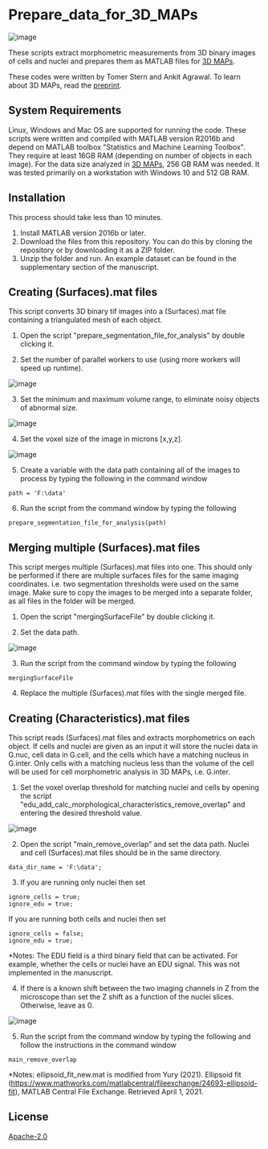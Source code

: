 # Prepare_data_for_3D_MAPs
![image](https://user-images.githubusercontent.com/58815992/112968847-5e94f480-9155-11eb-98d1-dcd0a43269b1.png)


These scripts extract morphometric measurements from 3D binary images of cells and nuclei and prepares them as MATLAB files for [3D MAPs](https://github.com/ZelzerLab/3D-MAPs/blob/main/README.md/). 

These codes were written by Tomer Stern and Ankit Agrawal. To learn about 3D MAPs, read the [preprint](https://www.biorxiv.org/content/10.1101/2020.07.28.225409v1/).

## System Requirements

Linux, Windows and Mac OS are supported for running the code. These scripts were written and compiled with MATLAB version R2016b and depend on MATLAB toolbox "Statistics and Machine Learning Toolbox". They require at least 16GB RAM (depending on number of objects in each image). For the data size analyzed in [3D MAPs](https://github.com/ZelzerLab/3D-MAPs/blob/main/README.md/), 256 GB RAM was needed. It was tested primarily on a workstation with Windows 10 and 512 GB RAM.

## Installation

This process should take less than 10 minutes.

1. Install MATLAB version 2016b or later.
2. Download the files from this repository. You can do this by cloning the repository or by downloading it as a ZIP folder.
3. Unzip the folder and run. An example dataset can be found in the supplementary section of the manuscript.



## Creating (Surfaces).mat files

This script converts 3D binary tif images into a (Surfaces).mat file containing a triangulated mesh of each object. 

1. Open the script "prepare_segmentation_file_for_analysis" by double clicking it.

2. Set the number of parallel workers to use (using more workers will speed up runtime).

![image](https://user-images.githubusercontent.com/58815992/112824484-4066c000-9093-11eb-9998-77b9b31bf9e5.png)

3. Set the minimum and maximum volume range, to eliminate noisy objects of abnormal size.

![image](https://user-images.githubusercontent.com/58815992/112824756-96d3fe80-9093-11eb-8ddc-2ba7aaa047ff.png)

4. Set the voxel size of the image in microns [x,y,z].

![image](https://user-images.githubusercontent.com/58815992/112825156-18c42780-9094-11eb-9506-9789a5886726.png)

5. Create a variable with the data path containing all of the images to process by typing the following in the command window



 ```
path = 'F:\data'
```

6. Run the script from the command window by typing the following
 ```
prepare_segmentation_file_for_analysis(path)
```

## Merging multiple (Surfaces).mat files
This script merges multiple (Surfaces).mat files into one. This should only be performed if there are multiple surfaces files for the same imaging coordinates. i.e. two segmentation thresholds were used on the same image. Make sure to copy the images to be merged into a separate folder, as all files in the folder will be merged. 


1. Open the script "mergingSurfaceFile" by double clicking it.

2. Set the data path.

![image](https://user-images.githubusercontent.com/58815992/112827256-c0daf000-9096-11eb-8e57-147f8635f496.png)

3. Run the script from the command window by typing the following
 ```
mergingSurfaceFile
```

4. Replace the multiple (Surfaces).mat files with the single merged file.

## Creating (Characteristics).mat files
This script reads (Surfaces).mat files and extracts morphometrics on each object. If cells and nuclei are given as an input it will store the nuclei data in G.nuc, cell data in G.cell, and the cells which have a matching nucleus in G.inter. Only cells with a matching nucleus less than the volume of the cell will be used for cell morphometric analysis in 3D MAPs, i.e. G.inter. 

1. Set the voxel overlap threshold for matching nuclei and cells by opening the script "edu_add_calc_morphological_characteristics_remove_overlap" and entering the desired threshold value. 

![image](https://user-images.githubusercontent.com/58815992/112834331-870ee700-90a0-11eb-8f2d-e2f9d90053de.png)

2. Open the script "main_remove_overlap" and set the data path. Nuclei and cell (Surfaces).mat files should be in the same directory.


 ```
data_dir_name = 'F:\data';
```
3. If you are running only nuclei then set 

```
ignore_cells = true;
ignore_edu = true;
```

If you are running both cells and nuclei then set


```
ignore_cells = false;
ignore_edu = true;
```

*Notes: The EDU field is a third binary field that can be activated. For example, whether the cells or nuclei have an EDU signal. This was not implemented in the manuscript.
 
4. If there is a known shift between the two imaging channels in Z from the microscope than set the Z shift as a function of the nuclei slices. Otherwise, leave as 0.

![image](https://user-images.githubusercontent.com/58815992/112835803-6f386280-90a2-11eb-925b-1f58224a8cdd.png)

5.  Run the script from the command window by typing the following and follow the instructions in the command window
 ```
main_remove_overlap
```

*Notes: ellipsoid_fit_new.mat is modified from Yury (2021). Ellipsoid fit (https://www.mathworks.com/matlabcentral/fileexchange/24693-ellipsoid-fit), MATLAB Central File Exchange. Retrieved April 1, 2021.

## License
[Apache-2.0](https://opensource.org/licenses/Apache-2.0)
